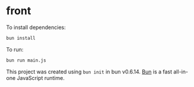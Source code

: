 # front

To install dependencies:

```bash
bun install
```

To run:

```bash
bun run main.js
```

This project was created using `bun init` in bun v0.6.14. [Bun](https://bun.sh) is a fast all-in-one JavaScript runtime.
